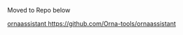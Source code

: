 Moved to Repo below

[ornaassistant
](https://github.com/Orna-tools/ornaassistant)https://github.com/Orna-tools/ornaassistant
